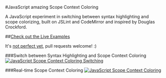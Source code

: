 #JavaScript amazing Scope Context Coloring

A JavaScript experiment in switching between syntax highlighting and scope colorizing, built on JSLint and CodeMirror and inspired by Douglas Crockford.

##[Check out the Live Examples](http://daniellmb.github.io/JavaScript-Scope-Context-Coloring/example/scope-coloring.html#fullmonad)

It's [not perfect yet](http://daniellmb.github.io/JavaScript-Scope-Context-Coloring/test/), pull requests welcome! :)

###Switch between Syntax Highlighting and Scope Context Coloring
[![JavaScript Scope Context Coloring Switching](http://daniellmb.github.io/JavaScript-Scope-Context-Coloring/example/color-switching.gif "JavaScript Scope Context Coloring Switching")](http://daniellmb.github.io/JavaScript-Scope-Context-Coloring/example/scope-coloring.html#fullmonad)

###Real-time Scope Context Coloring
[![JavaScript Scope Context Coloring](http://daniellmb.github.io/JavaScript-Scope-Context-Coloring/example/realtime-color.gif "Real-time JavaScript Scope Context Coloring")](http://daniellmb.github.io/JavaScript-Scope-Context-Coloring/example/scope-coloring.html#level10)
